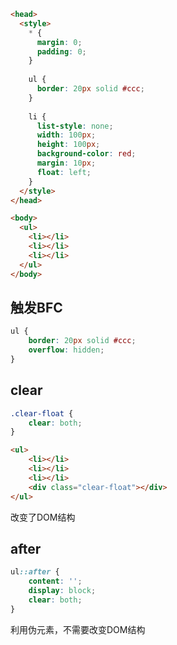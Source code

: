 ```html
<head>
  <style>
    * {
      margin: 0;
      padding: 0;
    }
  
    ul {
      border: 20px solid #ccc;
    }
  
    li {
      list-style: none;
      width: 100px;
      height: 100px;
      background-color: red;
      margin: 10px;
      float: left;
    }
  </style>
</head>

<body>
  <ul>
    <li></li>
    <li></li>
    <li></li>
  </ul>
</body>
```

## 触发BFC

```css
ul {
	border: 20px solid #ccc;
	overflow: hidden;
}
```

## clear

```css
.clear-float {
	clear: both;
}
```

```html
<ul>
	<li></li>
	<li></li>
	<li></li>
	<div class="clear-float"></div>
</ul>
```

改变了DOM结构

## after

```css
ul::after {
	content: '';
	display: block;
	clear: both;
}
```

利用伪元素，不需要改变DOM结构

